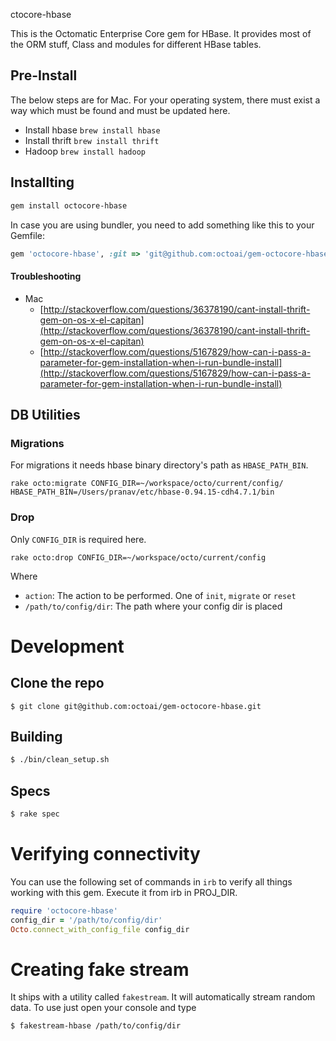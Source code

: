 ctocore-hbase

This is the Octomatic Enterprise Core gem for HBase. It provides most of the ORM stuff, Class and modules for different HBase tables.

## Pre-Install

The below steps are for Mac. For your operating system, there must exist a way which must be found and must be updated here.

- Install hbase `brew install hbase`
- Install thrift `brew install thrift`
- Hadoop `brew install hadoop`

## Installting

```bash
gem install octocore-hbase
```

In case you are using bundler, you need to add something like this to your Gemfile:

```ruby
gem 'octocore-hbase', :git => 'git@github.com:octoai/gem-octocore-hbase.git'
```

#### Troubleshooting

- Mac
  - [http://stackoverflow.com/questions/36378190/cant-install-thrift-gem-on-os-x-el-capitan](http://stackoverflow.com/questions/36378190/cant-install-thrift-gem-on-os-x-el-capitan)
  - [http://stackoverflow.com/questions/5167829/how-can-i-pass-a-parameter-for-gem-installation-when-i-run-bundle-install](http://stackoverflow.com/questions/5167829/how-can-i-pass-a-parameter-for-gem-installation-when-i-run-bundle-install)


## DB Utilities

### Migrations

For migrations it needs hbase binary directory's path as `HBASE_PATH_BIN`.

```shell
rake octo:migrate CONFIG_DIR=~/workspace/octo/current/config/ HBASE_PATH_BIN=/Users/pranav/etc/hbase-0.94.15-cdh4.7.1/bin
```

### Drop

Only `CONFIG_DIR` is required here.

```shell
rake octo:drop CONFIG_DIR=~/workspace/octo/current/config
```


Where

- `action`: The action to be performed. One of `init`, `migrate` or `reset`
- `/path/to/config/dir`: The path where your config dir is placed


# Development

## Clone the repo

`$ git clone git@github.com:octoai/gem-octocore-hbase.git`

## Building

```bash
$ ./bin/clean_setup.sh
```

## Specs

```bash
$ rake spec
```

# Verifying connectivity

You can use the following set of commands in `irb` to verify all things working with this gem. Execute it from irb in PROJ_DIR.

```ruby
require 'octocore-hbase'
config_dir = '/path/to/config/dir'
Octo.connect_with_config_file config_dir
```

# Creating fake stream

It ships with a utility called `fakestream`. It will automatically stream random data. To use just open your console and type

```bash
$ fakestream-hbase /path/to/config/dir
```
